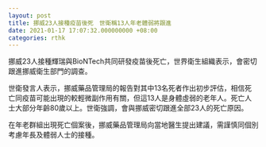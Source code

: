 ```yaml
---
layout: post
title: 挪威23人接種疫苗後死　世衛稱13人年老體弱將跟進
date: 2021-01-17 17:07:32.000000000 +08:00
categories: rthk
---
```


挪威23人接種輝瑞與BioNTech共同研發疫苗後死亡，世界衛生組織表示，會密切跟進挪威衛生部門的調查。

世衛發言人表示，挪威藥品管理局的報告對其中13名死者作出初步評估，相信死亡同疫苗可能出現的較輕微副作用有關，但這13人是身體虛弱的老年人。死亡人士大部分年齡80歲以上。世衛強調，會與挪威密切跟進全部23人的死亡原因。

在年老群組出現死亡個案後，挪威藥品管理局向當地醫生提出建議，需謹慎同個別考慮年長及體弱人士的接種。
